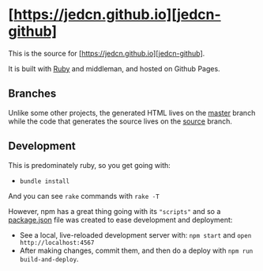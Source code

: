 
# [https://jedcn.github.io][jedcn-github]

This is the source for [https://jedcn.github.io][jedcn-github].

[jedcn-github]: https://jedcn.github.io

It is built with [Ruby][ruby-version] and middleman, and hosted on
Github Pages.

[ruby-version]: .ruby-version

## Branches

Unlike some other projects, the generated HTML lives on the [master]
branch while the code that generates the source lives on the [source]
branch.

[source]: https://github.com/jedcn/jedcn.github.io/tree/source
[master]: https://github.com/jedcn/jedcn.github.io/tree/master

## Development

This is predominately ruby, so you get going with:

* `bundle install`

And you can see `rake` commands with `rake -T`

However, npm has a great thing going with its `"scripts"` and so a
[package.json] file was created to ease development and deployment:

* See a local, live-reloaded development server with: `npm start` and
  `open http://localhost:4567`
* After making changes, commit them, and then do a deploy with `npm
  run build-and-deploy`.

[package.json]: package.json
